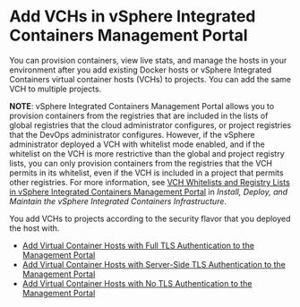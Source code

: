 # Add VCHs in vSphere Integrated Containers Management Portal #

You can provision containers, view live stats, and manage the hosts in your environment after you add existing Docker hosts or vSphere Integrated Containers virtual container hosts (VCHs) to projects. You can add the same VCH to multiple projects.

**NOTE**: vSphere Integrated Containers Management Portal allows you to provision containers from the registries that are included in the lists of   global registries that the cloud administrator configures, or project registries that the DevOps administrator configures. However, if the vSphere administrator deployed a VCH with whitelist mode enabled, and if the whitelist on the VCH is more restrictive than the global and project registry lists, you can only provision containers from the registries that the VCH permits in its whitelist, even if the VCH is included in a project that permits other registries. For more information, see [VCH Whitelists and Registry Lists in vSphere Integrated Containers Management Portal](../vic_vsphere_admin/vch_registry.md#vch-whitelist-mp) in *Install, Deploy, and Maintain the vSphere Integrated Containers Infrastructure*.

You add VCHs to projects according to the security flavor that you deployed the host with. 

- [Add Virtual Container Hosts with Full TLS Authentication to the Management Portal](add_vch_fullTLS_in_portal.md)
- [Add Virtual Container Hosts with Server-Side TLS Authentication to the Management Portal](add_vch_serversideTLS_in_portal.md)
- [Add Virtual Container Hosts with No TLS Authentication to the Management Portal](add_vch_noTLS_in_portal.md)